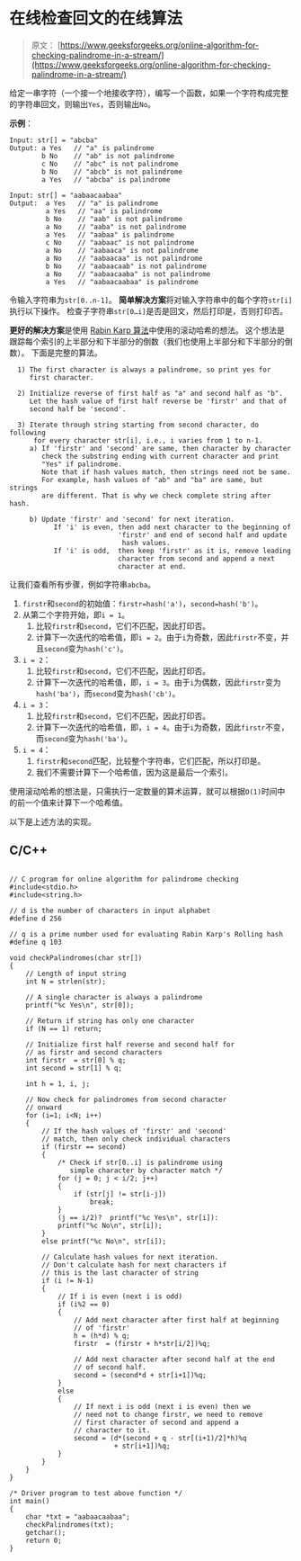 # 在线检查回文的在线算法

> 原文： [https://www.geeksforgeeks.org/online-algorithm-for-checking-palindrome-in-a-stream/](https://www.geeksforgeeks.org/online-algorithm-for-checking-palindrome-in-a-stream/)

给定一串字符（一个接一个地接收字符），编写一个函数，如果一个字符构成完整的字符串回文，则输出`Yes`，否则输出`No`。

**示例**：

```
Input: str[] = "abcba"
Output: a Yes   // "a" is palindrome
        b No    // "ab" is not palindrome
        c No    // "abc" is not palindrome
        b No    // "abcb" is not palindrome
        a Yes   // "abcba" is palindrome

Input: str[] = "aabaacaabaa"
Output:  a Yes   // "a" is palindrome
         a Yes   // "aa" is palindrome
         b No    // "aab" is not palindrome 
         a No    // "aaba" is not palindrome  
         a Yes   // "aabaa" is palindrome  
         c No    // "aabaac" is not palindrome  
         a No    // "aabaaca" is not palindrome  
         a No    // "aabaacaa" is not palindrome  
         b No    // "aabaacaab" is not palindrome  
         a No    // "aabaacaaba" is not palindrome  
         a Yes   // "aabaacaabaa" is palindrome  

```

令输入字符串为`str[0..n-1]`。 **简单解决方案**将对输入字符串中的每个字符`str[i]`执行以下操作。 检查子字符串`str[0…i]`是否是回文，然后打印是，否则打印否。

**更好的解决方案**是使用 [Rabin Karp 算法](https://www.geeksforgeeks.org/searching-for-patterns-set-3-rabin-karp-algorithm/)中使用的滚动哈希的想法。 这个想法是跟踪每个索引的上半部分和下半部分的倒数（我们也使用上半部分和下半部分的倒数）。 下面是完整的算法。

```
  1) The first character is always a palindrome, so print yes for 
     first character.

  2) Initialize reverse of first half as "a" and second half as "b".  
     Let the hash value of first half reverse be 'firstr' and that of 
     second half be 'second'.

  3) Iterate through string starting from second character, do following
      for every character str[i], i.e., i varies from 1 to n-1.
     a) If 'firstr' and 'second' are same, then character by character 
        check the substring ending with current character and print 
        "Yes" if palindrome.
        Note that if hash values match, then strings need not be same.
        For example, hash values of "ab" and "ba" are same, but strings
        are different. That is why we check complete string after hash.

     b) Update 'firstr' and 'second' for next iteration.  
           If 'i' is even, then add next character to the beginning of 
                           'firstr' and end of second half and update 
                            hash values.
           If 'i' is odd,  then keep 'firstr' as it is, remove leading 
                           character from second and append a next 
                           character at end.

```

让我们查看所有步骤，例如字符串`abcba`。

1.  `firstr`和`second`的初始值：`firstr=hash('a')`，`second=hash('b')`。
2.  从第二个字符开始，即`i = 1`。
    1.  比较`firstr`和`second`，它们不匹配，因此打印否。
    2.  计算下一次迭代的哈希值，即`i = 2`。由于`i`为奇数，因此`firstr`不变，并且`second`变为`hash('c')`。
3.  `i = 2`：
    1.  比较`firstr`和`second`，它们不匹配，因此打印否。
    2.  计算下一次迭代的哈希值，即，`i = 3`。由于`i`为偶数，因此`firstr`变为`hash('ba')`，而`second`变为`hash('cb')`。
4.  `i = 3`：
    1.  比较`firstr`和`second`，它们不匹配，因此打印否。
    2.  计算下一次迭代的哈希值，即，`i = 4`。由于`i`为奇数，因此`firstr`不变，而`second`变为`hash('ba')`。
5.  `i = 4`：
    1.  `firstr`和`second`匹配，比较整个字符串，它们匹配，所以打印是。
    2.  我们不需要计算下一个哈希值，因为这是最后一个索引。

使用滚动哈希的想法是，只需执行一定数量的算术运算，就可以根据`O(1)`时间中的前一个值来计算下一个哈希值。

以下是上述方法的实现。

## C/C++ 

```

// C program for online algorithm for palindrome checking 
#include<stdio.h> 
#include<string.h> 

// d is the number of characters in input alphabet 
#define d 256 

// q is a prime number used for evaluating Rabin Karp's Rolling hash 
#define q 103 

void checkPalindromes(char str[]) 
{ 
    // Length of input string 
    int N = strlen(str); 

    // A single character is always a palindrome 
    printf("%c Yes\n", str[0]); 

    // Return if string has only one character 
    if (N == 1) return; 

    // Initialize first half reverse and second half for  
    // as firstr and second characters 
    int firstr  = str[0] % q; 
    int second = str[1] % q; 

    int h = 1, i, j; 

    // Now check for palindromes from second character 
    // onward 
    for (i=1; i<N; i++) 
    { 
        // If the hash values of 'firstr' and 'second'  
        // match, then only check individual characters 
        if (firstr == second) 
        { 
            /* Check if str[0..i] is palindrome using 
               simple character by character match */
            for (j = 0; j < i/2; j++) 
            { 
                if (str[j] != str[i-j]) 
                    break; 
            } 
            (j == i/2)?  printf("%c Yes\n", str[i]): 
            printf("%c No\n", str[i]); 
        } 
        else printf("%c No\n", str[i]); 

        // Calculate hash values for next iteration. 
        // Don't calculate hash for next characters if 
        // this is the last character of string 
        if (i != N-1) 
        { 
            // If i is even (next i is odd)  
            if (i%2 == 0) 
            { 
                // Add next character after first half at beginning  
                // of 'firstr' 
                h = (h*d) % q; 
                firstr  = (firstr + h*str[i/2])%q; 

                // Add next character after second half at the end 
                // of second half. 
                second = (second*d + str[i+1])%q; 
            } 
            else
            { 
                // If next i is odd (next i is even) then we 
                // need not to change firstr, we need to remove 
                // first character of second and append a 
                // character to it. 
                second = (d*(second + q - str[(i+1)/2]*h)%q 
                          + str[i+1])%q; 
            } 
        } 
    } 
} 

/* Driver program to test above function */
int main() 
{ 
    char *txt = "aabaacaabaa"; 
    checkPalindromes(txt); 
    getchar(); 
    return 0; 
} 

```